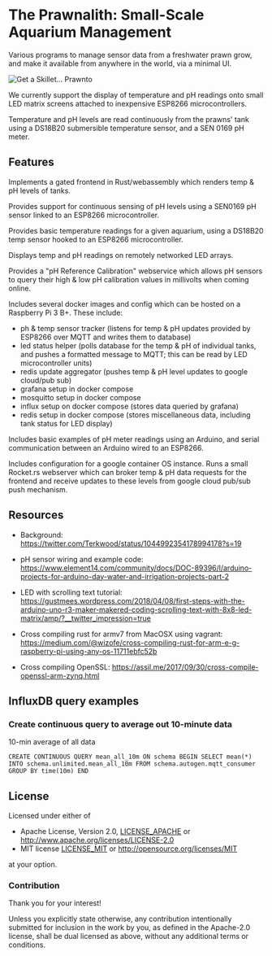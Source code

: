 # The Prawnalith: Small-Scale Aquarium Management

Various programs to manage sensor data from a freshwater prawn grow, and make it available from anywhere in the world, via a minimal UI.

![Get a Skillet... Prawnto](https://gist.githubusercontent.com/Terkwood/c37c50d41bcc84b409eeaa555f788ed0/raw/ec42ccbdee0c3f518400253b5e1270f5488f4f1c/prawnto.gif)

We currently support the display of temperature and pH readings onto small LED matrix screens attached to inexpensive ESP8266 microcontrollers.

Temperature and pH levels are read continuously from the prawns' tank using a DS18B20 submersible temperature sensor, and a SEN 0169 pH meter.

## Features 

Implements a gated frontend in Rust/webassembly which renders temp & pH levels of tanks.  

Provides support for continuous sensing of pH levels using a SEN0169 pH sensor linked to an ESP8266 microcontroller.

Provides basic temperature readings for a given aquarium, using a DS18B20 temp sensor hooked to an ESP8266 microcontroller. 

Displays temp and pH readings on remotely networked LED arrays.

Provides a "pH Reference Calibration" webservice which allows pH sensors to query their high & low pH calibration values in millivolts when coming online.

Includes several docker images and config which can be hosted on a Raspberry Pi 3 B+. These include:

- ph & temp sensor tracker (listens for temp & pH updates provided by ESP8266 over MQTT and writes them to database)
- led status helper (polls database for the temp & pH of individual tanks, and pushes a formatted message to MQTT; this can be read by LED microcontroller units)
- redis update aggregator (pushes temp & pH level updates to google cloud/pub sub)
- grafana setup in docker compose
- mosquitto setup in docker compose
- influx setup on docker compose (stores data queried by grafana)
- redis setup in docker compose (stores miscellaneous data, including tank status for LED display)

Includes basic examples of pH meter readings using an Arduino, and serial communication between an Arduino wired to an ESP8266.

Includes configuration for a google container OS instance.  Runs a small Rocket.rs webserver which can broker temp & pH data requests for the frontend and receive updates to these levels from google cloud pub/sub push mechanism.

## Resources 

- Background: https://twitter.com/Terkwood/status/1044992354178994178?s=19
- pH sensor wiring and example code: https://www.element14.com/community/docs/DOC-89396/l/arduino-projects-for-arduino-day-water-and-irrigation-projects-part-2

- LED with scrolling text tutorial: https://gustmees.wordpress.com/2018/04/08/first-steps-with-the-arduino-uno-r3-maker-makered-coding-scrolling-text-with-8x8-led-matrix/amp/?__twitter_impression=true
- Cross compiling rust for armv7 from MacOSX using vagrant: https://medium.com/@wizofe/cross-compiling-rust-for-arm-e-g-raspberry-pi-using-any-os-11711ebfc52b
- Cross compiling OpenSSL: https://assil.me/2017/09/30/cross-compile-openssl-arm-zynq.html

## InfluxDB query examples

### Create continuous query to average out 10-minute data

10-min average of all data

```
CREATE CONTINUOUS QUERY mean_all_10m ON schema BEGIN SELECT mean(*) INTO schema.unlimited.mean_all_10m FROM schema.autogen.mqtt_consumer GROUP BY time(10m) END
```

## License

Licensed under either of

 * Apache License, Version 2.0, [LICENSE_APACHE](LICENSE_APACHE) or http://www.apache.org/licenses/LICENSE-2.0
 * MIT license [LICENSE_MIT](LICENSE_MIT) or http://opensource.org/licenses/MIT

at your option.

### Contribution

Thank you for your interest!

Unless you explicitly state otherwise, any contribution intentionally submitted
for inclusion in the work by you, as defined in the Apache-2.0 license, shall be dual licensed as above, without any additional terms or conditions.
